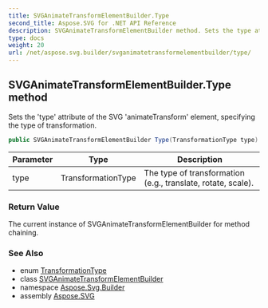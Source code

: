 ```yaml
---
title: SVGAnimateTransformElementBuilder.Type
second_title: Aspose.SVG for .NET API Reference
description: SVGAnimateTransformElementBuilder method. Sets the type attribute of the SVG animateTransform element specifying the type of transformation
type: docs
weight: 20
url: /net/aspose.svg.builder/svganimatetransformelementbuilder/type/
---
```

## SVGAnimateTransformElementBuilder.Type method

Sets the 'type' attribute of the SVG 'animateTransform' element, specifying the type of transformation.

```csharp
public SVGAnimateTransformElementBuilder Type(TransformationType type)
```

| Parameter | Type | Description |
| --- | --- | --- |
| type | TransformationType | The type of transformation (e.g., translate, rotate, scale). |

### Return Value

The current instance of SVGAnimateTransformElementBuilder for method chaining.

### See Also

* enum [TransformationType](../../transformationtype/)
* class [SVGAnimateTransformElementBuilder](../)
* namespace [Aspose.Svg.Builder](../../../aspose.svg.builder/)
* assembly [Aspose.SVG](../../../)
